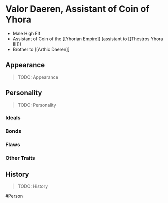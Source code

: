# Valor Daeren, Assistant of Coin of Yhora
- Male High Elf
- Assistant of Coin of the [[Yhorian Empire]] (assistant to [[Thestros Yhora III]])
- Brother to [[Arthic Daeren]]

## Appearance
> TODO: Appearance 

## Personality
> TODO: Personality 

### Ideals


### Bonds


### Flaws


### Other Traits


## History
> TODO: History

#Person